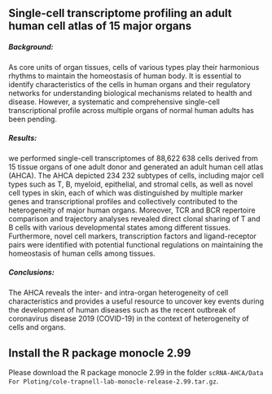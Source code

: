 ## Single-cell transcriptome profiling an adult human cell atlas of 15 major organs

##### Background: 
As core units of organ tissues, cells of various types play their harmonious rhythms to maintain the homeostasis of human body. It is essential to identify characteristics of the cells in human organs and their regulatory networks for understanding biological mechanisms related to health and disease. However, a systematic and comprehensive single-cell transcriptional profile across multiple organs of normal human adults has been pending.
##### Results:
we performed single-cell transcriptomes of 88,622 638 cells derived from 15 tissue organs of one adult donor and generated an adult human cell atlas (AHCA). The AHCA depicted 234 232 subtypes of cells, including major cell types such as T, B, myeloid, epithelial, and stromal cells, as well as novel cell types in skin, each of which was distinguished by multiple marker genes and transcriptional profiles and collectively contributed to the heterogeneity of major human organs. Moreover, TCR and BCR repertoire comparison and trajectory analyses revealed direct clonal sharing of T and B cells with various developmental states among different tissues. Furthermore, novel cell markers, transcription factors and ligand-receptor pairs were identified with potential functional regulations on maintaining the homeostasis of human cells among tissues. 
##### Conclusions: 
The AHCA reveals the inter- and intra-organ heterogeneity of cell characteristics and provides a useful resource to uncover key events during the development of human diseases such as the recent outbreak of coronavirus disease 2019 (COVID-19) in the context of heterogeneity of cells and organs.

## Install the R package monocle 2.99
Please download the R package monocle 2.99 in the folder `scRNA-AHCA/Data For Ploting/cole-trapnell-lab-monocle-release-2.99.tar.gz`.

